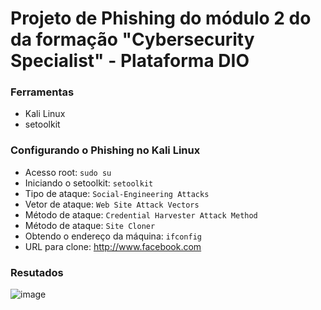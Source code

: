 # Projeto de Phishing do módulo 2 do da formação "Cybersecurity Specialist" - Plataforma DIO

### Ferramentas

- Kali Linux
- setoolkit

### Configurando o Phishing no Kali Linux

- Acesso root: ``` sudo su ```
- Iniciando o setoolkit: ``` setoolkit ```
- Tipo de ataque: ``` Social-Engineering Attacks ```
- Vetor de ataque: ``` Web Site Attack Vectors ```
- Método de ataque: ```Credential Harvester Attack Method ```
- Método de ataque: ``` Site Cloner ```
- Obtendo o endereço da máquina: ``` ifconfig ```
- URL para clone: http://www.facebook.com

### Resutados

![image](https://user-images.githubusercontent.com/117610406/221328693-04e06276-fc34-4023-8f5f-4be1dce4f7eb.png)
